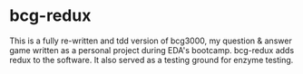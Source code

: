 # bcg-redux

This is a fully re-written and tdd version of bcg3000, my question & answer game written as a personal project during EDA's bootcamp. 
bcg-redux adds redux to the software. It also served as a testing ground for enzyme testing.

